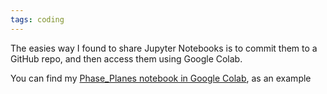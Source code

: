```yaml
---
tags: coding
---
```


The easies way I found to share Jupyter Notebooks is to commit them to a GitHub repo, and then access them using Google Colab.

You can find my [Phase_Planes notebook in Google Colab](https://colab.research.google.com/github/migueltorrescosta/tutor/blob/master/Phase_Planes.ipynb), as an example
